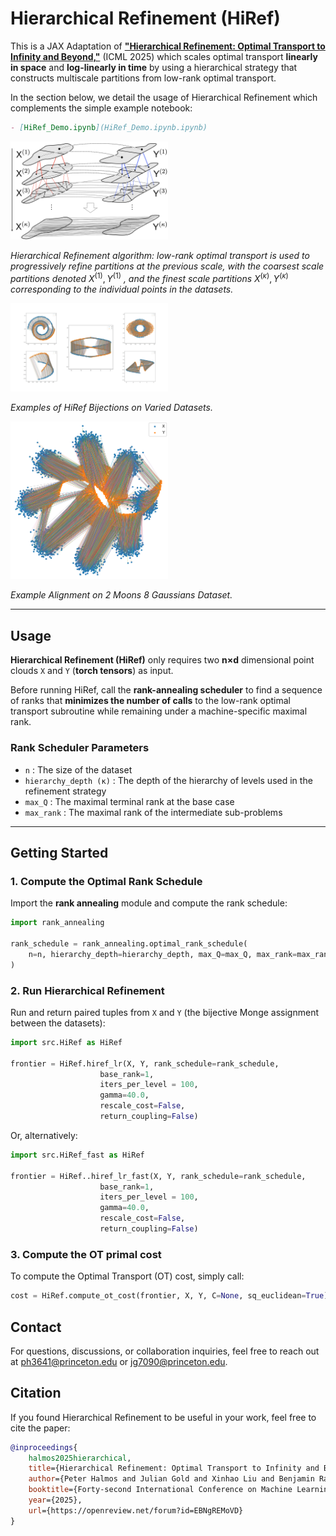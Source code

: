 # Hierarchical Refinement (HiRef)

This is a JAX Adaptation of **["Hierarchical Refinement: Optimal Transport to Infinity and Beyond,"](https://openreview.net/forum?id=EBNgREMoVD)** (ICML 2025) which scales optimal transport **linearly in space** and **log-linearly in time** by using a hierarchical strategy that constructs multiscale partitions from low-rank optimal transport.

In the section below, we detail the usage of Hierarchical Refinement which complements the simple example notebook:
```markdown
- [HiRef_Demo.ipynb](HiRef_Demo.ipynb.ipynb)
```

<img src="images/fig1-2.png" alt="Hierarchical Refinement Schematic" width="50%">

*Hierarchical Refinement algorithm: low-rank optimal transport is used to progressively refine partitions at the previous scale, with the coarsest scale partitions denoted* $X^{(1)}, Y^{(1)}$ *, and the finest scale partitions* $X^{(\kappa)}, Y^{(\kappa)}$ *corresponding to the individual points in the datasets.*

<img src="images/HiRef_Examples.png" alt="Examples of HiRef Bijections" width="50%">

*Examples of HiRef Bijections on Varied Datasets.*

<img src="images/2Moons_8Gaussians.png" alt="2 Moons 8 Gaussians (Example)" width="50%">

*Example Alignment on 2 Moons 8 Gaussians Dataset.*

---

## **Usage**

**Hierarchical Refinement (HiRef)** only requires two **n×d** dimensional point clouds `X` and `Y` (**torch tensors**) as input.

Before running HiRef, call the **rank-annealing scheduler** to find a sequence of ranks that **minimizes the number of calls** to the low-rank optimal transport subroutine while remaining under a machine-specific maximal rank.

### **Rank Scheduler Parameters**
- `n` : The size of the dataset
- `hierarchy_depth (κ)` : The depth of the hierarchy of levels used in the refinement strategy
- `max_Q` : The maximal terminal rank at the base case
- `max_rank` : The maximal rank of the intermediate sub-problems

---

## **Getting Started**

### **1. Compute the Optimal Rank Schedule**
Import the **rank annealing** module and compute the rank schedule:

```python
import rank_annealing

rank_schedule = rank_annealing.optimal_rank_schedule(
    n=n, hierarchy_depth=hierarchy_depth, max_Q=max_Q, max_rank=max_rank
)
```

### **2. Run Hierarchical Refinement**
Run and return paired tuples from `X` and `Y` (the bijective Monge assignment between the datasets):

```python
import src.HiRef as HiRef

frontier = HiRef.hiref_lr(X, Y, rank_schedule=rank_schedule,
                    base_rank=1,
                    iters_per_level = 100,
                    gamma=40.0,
                    rescale_cost=False,
                    return_coupling=False)
```
Or, alternatively:
```python
import src.HiRef_fast as HiRef

frontier = HiRef..hiref_lr_fast(X, Y, rank_schedule=rank_schedule,
                    base_rank=1,
                    iters_per_level = 100,
                    gamma=40.0,
                    rescale_cost=False,
                    return_coupling=False)
```

### **3. Compute the OT primal cost**
To compute the Optimal Transport (OT) cost, simply call:
```python
cost = HiRef.compute_ot_cost(frontier, X, Y, C=None, sq_euclidean=True)
```

## Contact

For questions, discussions, or collaboration inquiries, feel free to reach out at [ph3641@princeton.edu](mailto:ph3641@princeton.edu) or [jg7090@princeton.edu](mailto:jg7090@princeton.edu).

## Citation

If you found Hierarchical Refinement to be useful in your work, feel free to cite the paper:

```bibtex
@inproceedings{
    halmos2025hierarchical,
    title={Hierarchical Refinement: Optimal Transport to Infinity and Beyond},
    author={Peter Halmos and Julian Gold and Xinhao Liu and Benjamin Raphael},
    booktitle={Forty-second International Conference on Machine Learning},
    year={2025},
    url={https://openreview.net/forum?id=EBNgREMoVD}
}
```



